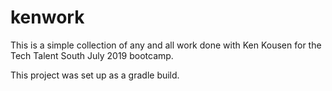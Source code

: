 # kenwork
This is a simple collection of any and all work done with Ken Kousen for the Tech Talent South July 2019 bootcamp.

This project was set up as a gradle build.